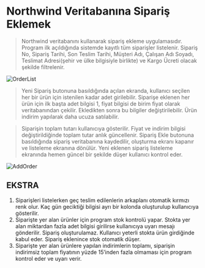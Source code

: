 # Northwind Veritabanına Sipariş Eklemek

>Northwind veritabanını kullanarak sipariş ekleme uygulamasıdır. Program ilk açıldığında sistemde kayıtlı tüm siparişler listelenir. Sipariş No, Sipariş Tarihi, Son Teslim Tarihi, Müşteri Adı, Çalışan Adı Soyadı, Teslimat Adresi(şehir ve ülke bilgisiyle birlikte) ve Kargo Ücreti olacak şekilde filtrelenir.

![OrderList](https://resimag.com/p1/94e0df254c4.png)

>Yeni Sipariş butonuna basıldığında açılan ekranda, kullanıcı seçilen her bir ürün için istenilen kadar adet girilebilir. Siparişe eklenen her ürün için ilk başta adet bilgisi 1, fiyat bilgisi de birim fiyat olarak veritabanından çekilir. Ekledikten sonra bu bilgiler değiştirilebilir. Ürün indirim yapılarak daha ucuza satılabilir.

>Siparişin toplam tutarı kullanıcıya gösterilir. Fiyat ve indirim bilgisi değiştirildiğinde toplam tutar anlık güncellenir.
Sipariş Ekle butonuna basıldığında sipariş veritabanına kaydedilir, oluşturma ekranı kapanır ve listeleme ekranına dönülür. Yeni eklenen sipariş listeleme ekranında hemen güncel bir şekilde düşer kullanıcı kontrol eder.

![AddOrder](https://resimag.com/p1/59900cee7e5.png)


## EKSTRA
1) Siparişleri listelerken geç teslim edilenlerin arkaplanı otomatik kırmızı renk olur. Kaç gün geciktiği bilgisi ayrı bir kolonda oluşturulup kullanıcıya gösterilir.
2) Siparişte yer alan ürünler için program stok kontrolü yapar. Stokta yer alan miktardan fazla adet bilgisi girilirse kullanıcıya uyarı mesajı gönderilir. Sipariş oluşturulamaz. Kullanıcı yeterli stokta ürün girdiğinde kabul eder. Sipariş eklenince stok otomatik düşer.
3) Siparişte yer alan ürünlere yapılan indirimlerin toplamı, siparişin indirimsiz toplam fiyatının yüzde 15’inden fazla olmaması için program kontrol eder ve uyarı verir.

